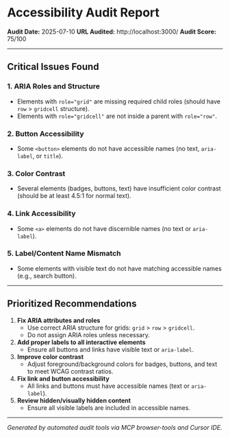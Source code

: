 # Accessibility Audit Report

**Audit Date:** 2025-07-10
**URL Audited:** http://localhost:3000/
**Audit Score:** 75/100

---

## Critical Issues Found

### 1. ARIA Roles and Structure
- Elements with `role="grid"` are missing required child roles (should have `row` > `gridcell` structure).
- Elements with `role="gridcell"` are not inside a parent with `role="row"`.

### 2. Button Accessibility
- Some `<button>` elements do not have accessible names (no text, `aria-label`, or `title`).

### 3. Color Contrast
- Several elements (badges, buttons, text) have insufficient color contrast (should be at least 4.5:1 for normal text).

### 4. Link Accessibility
- Some `<a>` elements do not have discernible names (no text or `aria-label`).

### 5. Label/Content Name Mismatch
- Some elements with visible text do not have matching accessible names (e.g., search button).

---

## Prioritized Recommendations

1. **Fix ARIA attributes and roles**
   - Use correct ARIA structure for grids: `grid` > `row` > `gridcell`.
   - Do not assign ARIA roles unless necessary.
2. **Add proper labels to all interactive elements**
   - Ensure all buttons and links have visible text or `aria-label`.
3. **Improve color contrast**
   - Adjust foreground/background colors for badges, buttons, and text to meet WCAG contrast ratios.
4. **Fix link and button accessibility**
   - All links and buttons must have accessible names (text or `aria-label`).
5. **Review hidden/visually hidden content**
   - Ensure all visible labels are included in accessible names.

---

*Generated by automated audit tools via MCP browser-tools and Cursor IDE.* 